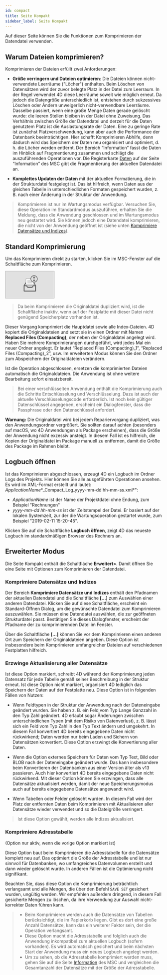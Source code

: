 ```yaml
---
id: compact
title: Seite Kompakt
sidebar_label: Seite Kompakt
---
```


Auf dieser Seite können Sie die Funktionen zum Komprimieren der Datendatei verwenden.

## Warum Dateien komprimieren?

Komprimieren der Dateien erfüllt zwei Anforderungen:

- **Größe verringern und Dateien optimieren**: Die Dateien können nicht-verwendete Leerräume ("Löcher") enthalten. Beim Löschen von Datensätzen wird der zuvor belegte Platz in der Datei zum Leerraum. In der Regel verwendet 4D diese Leerräume soweit wie möglich erneut. Da jedoch die Datengröße unterschiedlich ist, entstehen durch sukzessives Löschen oder Ändern unweigerlich nicht-verwendbare Leerräume. Dasselbe passiert, wenn eine große Menge Daten gerade gelöscht wurde: die leeren Stellen bleiben in der Datei ohne Zuweisung. Das Verhältnis zwischen Größe der Datendatei und derzeit für die Daten genutztem Platz ist die Auslastungsrate der Daten. Eine zu geringe Rate ist zunächst Platzverschwendung, kann aber auch die Performance der Datenbank beeinträchtigen. Hier schafft Komprimieren Abhilfe, denn dadurch wird das Speichern der Daten neu organisiert und optimiert, d. h. die Löcher werden entfernt. Der Bereich “Information” fasst die Daten im Hinblick auf Fragmentierung zusammen und schlägt die auszuführenden Operationen vor. Die Registerkarte [Daten](information.md#daten) auf der Seite “Information” des MSC gibt die Fragmentierung der aktuellen Datendatei an.

- **Komplettes Updaten der Daten** mit der aktuellen Formatierung, die in der Strukturdatei festgelegt ist. Das ist hilfreich, wenn Daten aus der gleichen Tabelle in unterschiedlichen Formaten gespeichert wurden, z. B. nach einer Änderung in der Struktur der Anwendung.
> Komprimieren ist nur im Wartungsmodus verfügbar. Versuchen Sie, diese Operation im Standardmodus auszuführen, erhalten Sie die Meldung, dass die Anwendung geschlossen und im Wartungsmodus neu gestartet wird. Sie können jedoch eine Datendatei komprimieren, die nicht von der Anwendung geöffnet ist (siehe unten [Komprimiere Datensätze und Indizes](#komprimiere-datensätze-und-indizes)).

## Standard Komprimierung

Um das Komprimieren direkt zu starten, klicken Sie im MSC-Fenster auf die Schaltfläche zum Komprimieren.

![](../assets/en/MSC/MSC_compact.png)
> Da beim Komprimieren die Originaldatei dupliziert wird, ist die Schaltfläche inaktiv, wenn auf der Festplatte mit dieser Datei nicht genügend Speicherplatz vorhanden ist.

Dieser Vorgang komprimiert die Hauptdatei sowie alle Index-Dateien. 4D kopiert die Originaldateien und setzt sie in einen Ordner mit Namen **Replaced Files (Compacting)**, der neben der Originaldatei angelegt wird. Haben Sie mehrere Komprimierungen durchgeführt, wird jedes Mal ein neuer Ordner angelegt. Er lautet “Replaced Files (Compacting)_1”, “Replaced Files (Compacting)_2”, usw. Im erweiterten Modus können Sie den Ordner zum Abspeichern der Originaldateien verändern.

Ist die Operation abgeschlossen, ersetzen die komprimierten Dateien automatisch die Originaldateien. Die Anwendung ist ohne weitere Bearbeitung sofort einsatzbereit.
> Bei einer verschlüsselten Anwendung enthält die Komprimierung auch die Schritte Entschlüsselung und Verschlüsselung. Dazu ist auch der aktuelle Verschlüsselungscode erforderlich. Ist noch kein gültiger Datenschlüssel angegeben, erscheint ein Dialogfenster, dass die Passphrase oder den Datenschlüssel anfordert.

**Warnung:** Die Originaldatei wird bei jedem Repariervorgang dupliziert, was den Anwendungsordner vergrößert. Sie sollten darauf achten (besonders auf macOS, wo 4D Anwendungen als Package erscheinen), dass die Größe der Anwendung nicht exzessiv ansteigt. In diesem Fall ist es hilfreich, die Kopien der Originaldatei im Package manuell zu entfernen, damit die Größe des Package im Rahmen bleibt.

## Logbuch öffnen

Ist das Komprimieren abgeschlossen, erzeugt 4D ein Logbuch im Ordner Logs des Projekts. Hier können Sie alle ausgeführten Operationen ansehen. Es wird im XML-Format erstellt und lautet:  *ApplicationName**_Compact_Log_yyyy-mm-dd hh-mm-ss.xml*":

- *ApplicationName* ist der Name der Projektdatei ohne Endung, zum Beispiel "Rechnungen"
- *yyyy-mm-dd hh-mm-ss* ist der Zeitstempel der Datei. Er basiert auf der lokalen Systemzeit, zur der die Wartungsoperation gestartet wurde, zum Beispiel "2019-02-11 15-20-45".

Klicken Sie auf die Schaltfläche **Logbuch öffnen**, zeigt 4D das neueste Logbuch im standardmäßigen Browser des Rechners an.

## Erweiterter Modus

Die Seite Kompakt enthält die Schaltfläche **Erweitert>**. Damit öffnen Sie eine Seite mit Optionen zum Komprimieren der Datendatei.

### Komprimiere Datensätze und Indizes

Der Bereich **Komprimiere Datensätze und Indizes** enthält den Pfadnamen der aktuellen Datendatei und die Schaltfläche **[...]** zum Auswählen einer anderen Datendatei. Klicken Sie auf diese Schaltfläche, erscheint ein Standard-Öffnen Dialog, um die gewünschte Datendatei zum Komprimieren auszuwählen. Sie müssen eine Datendatei auswählen, die zur geöffneten Strukturdatei passt. Bestätigen Sie dieses Dialogfenster, erscheint der Pfadname der zu komprimierenden Datei im Fenster.

Über die Schaltfläche **[...]** können Sie vor dem Komprimieren einen anderen Ort zum Speichern der Originaldateien angeben. Diese Option ist insbesondere beim Komprimieren umfangreicher Dateien auf verschiedenen Festplatten hilfreich.

### Erzwinge Aktualisierung aller Datensätze

Ist diese Option markiert, schreibt 4D während der Komprimierung jeden Datensatz für jede Tabelle gemäß seiner Beschreibung in der Struktur erneut. Ist diese Option nicht markiert, organisiert 4D lediglich das Speichern der Daten auf der Festplatte neu. Diese Option ist in folgenden Fällen von Nutzen:

- Wenn Feldtypen in der Struktur der Anwendung nach der Dateneingabe geändert wurden. Sie haben z. B. ein Feld vom Typ Lange Ganzzahl in den Typ Zahl geändert. 4D erlaubt sogar Änderungen zwischen unterschiedlichen Typen (mit dem Risiko von Datenverlust), z. B. lässt sich ein Feld vom Typ Zahl in den Typ Text ändern und umgekehrt. In diesem Fall konvertiert 4D bereits eingegebene Daten nicht rückwirkend; Daten werden nur beim Laden und Sichern von Datensätzen konvertiert. Diese Option erzwingt die Konvertierung aller Daten.

- Wenn die Option externes Speichern für Daten vom Typ Text, Bild oder BLOB nach der Dateneingabe geändert wurde. Das kann insbesondere beim Konvertieren der Datenbanken aus einer Version älter als v13 passieren. Auch hier konvertiert 4D bereits eingegebene Daten nicht rückwirkend. Mit dieser Option können Sie erzwingen, dass alle Datensätze aktualisiert werden, damit der neue Speicherungsmodus auch auf bereits eingegebene Datensätze angewandt wird.

- Wenn Tabellen oder Felder gelöscht wurden. In diesem Fall wird der Platz der entfernten Daten beim Komprimieren mit Aktualisieren aller Datensätze wieder verwendet und so die Dateigröße verringert.
> Ist diese Option gewählt, werden alle Indizes aktualisiert.

### Komprimiere Adresstabelle

(Option nur aktiv, wenn die vorige Option markiert ist)

Diese Option baut beim Komprimieren die Adresstabelle für die Datensätze komplett neu auf. Das optimiert die Größe der Adresstabelle und ist nur sinnvoll für Datenbanken, wo umfangreiches Datenvolumen erstellt und dann wieder gelöscht wurde. In anderen Fällen ist die Optimierung nicht signifikant.

Beachten Sie, dass diese Option die Komprimierung beträchtlich verlangsamt und alle Mengen, die über den Befehl `SAVE SET` gesichert wurden, ungültig werden. Wir empfehlen außerdem dringend, in diesem Fall gesicherte Mengen zu löschen, da ihre Verwendung zur Auswahl nicht-korrekter Daten führen kann.
> - Beim Komprimieren werden auch die Datensätze von Tabellen berücksichtigt, die im Papierkorb liegen. Gibt es dort eine große Anzahl Datensätze, kann das ein weiterer Faktor sein, der die Operation verlangsamt.
> - Diese Option macht die Adresstabelle und folglich auch die Anwendung inkompatibel zum aktuellen Logbuch (sofern vorhanden). Es wird automatisch gesichert und beim nächsten Start der Anwendung muss ein neues Logbuch angelegt werden.
> - Um zu sehen, ob die Adresstabelle komprimiert werden muss, gehen Sie auf die Seite [Information](information.md) des MSC und vergleichen die Gesamtanzahl der Datensätze mit der Größe der Adresstabelle.
